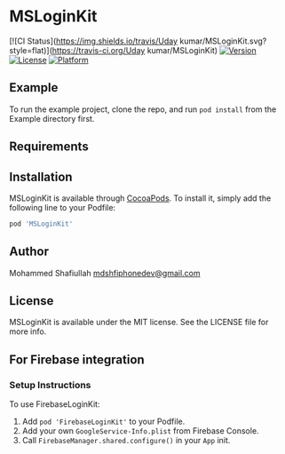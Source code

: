 # MSLoginKit

[![CI Status](https://img.shields.io/travis/Uday kumar/MSLoginKit.svg?style=flat)](https://travis-ci.org/Uday kumar/MSLoginKit)
[![Version](https://img.shields.io/cocoapods/v/MSLoginKit.svg?style=flat)](https://cocoapods.org/pods/MSLoginKit)
[![License](https://img.shields.io/cocoapods/l/MSLoginKit.svg?style=flat)](https://cocoapods.org/pods/MSLoginKit)
[![Platform](https://img.shields.io/cocoapods/p/MSLoginKit.svg?style=flat)](https://cocoapods.org/pods/MSLoginKit)

## Example

To run the example project, clone the repo, and run `pod install` from the Example directory first.

## Requirements

## Installation

MSLoginKit is available through [CocoaPods](https://cocoapods.org). To install
it, simply add the following line to your Podfile:

```ruby
pod 'MSLoginKit'
```

## Author

Mohammed Shafiullah   mdshfiphonedev@gmail.com

## License

MSLoginKit is available under the MIT license. See the LICENSE file for more info.


## For Firebase integration
### Setup Instructions
To use FirebaseLoginKit:
1. Add `pod 'FirebaseLoginKit'` to your Podfile.
2. Add your own `GoogleService-Info.plist` from Firebase Console.
3. Call `FirebaseManager.shared.configure()` in your `App` init.
